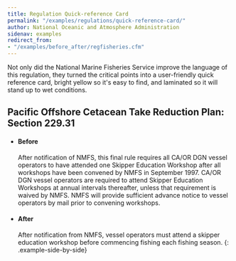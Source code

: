 ```yaml
---
title: Regulation Quick-reference Card
permalink: "/examples/regulations/quick-reference-card/"
author: National Oceanic and Atmosphere Administration
sidenav: examples
redirect_from:
- "/examples/before_after/regfisheries.cfm"
---
```


Not only did the National Marine Fisheries Service improve the language of this regulation, they turned the critical points into a user-friendly quick reference card, bright yellow so it's easy to find, and laminated so it will stand up to wet conditions.

## Pacific Offshore Cetacean Take Reduction Plan: Section 229.31

* #### Before

  After notification of NMFS, this final rule requires all CA/OR DGN vessel operators to have attended one Skipper Education Workshop after all workshops have been convened by NMFS in September 1997. CA/OR DGN vessel operators are required to attend Skipper Education Workshops at annual intervals thereafter, unless that requirement is waived by NMFS. NMFS will provide sufficient advance notice to vessel operators by mail prior to convening workshops.

* #### After

  After notification from NMFS, vessel operators must attend a skipper education workshop before commencing fishing each fishing season.
{: .example-side-by-side}
